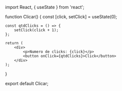 import React, { useState } from 'react';

function Clicar() {
    const [click, setClick] = useState(0);

    const qtdClicks = () => {
        setClick(click + 1);
    };

    return (
        <div>
            <p>Numero de clicks: {click}</p>
            <button onClick={qtdClicks}>Click</button>
        </div>
    );
}

export default Clicar;
